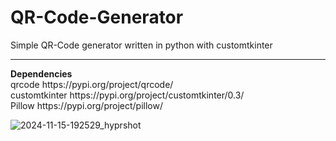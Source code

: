 # QR-Code-Generator
Simple QR-Code generator written in python with customtkinter <br>
<hr>
<strong>Dependencies</strong> <br>
qrcode https://pypi.org/project/qrcode/ <br>
customtkinter https://pypi.org/project/customtkinter/0.3/ <br>
Pillow https://pypi.org/project/pillow/ <br>


![2024-11-15-192529_hyprshot](https://github.com/user-attachments/assets/1dcbaf96-3a50-44f1-b259-0778828276a1)
